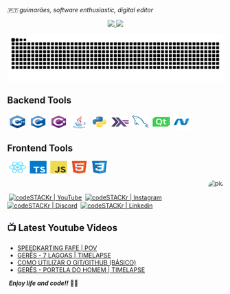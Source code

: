 *🇵🇹 guimarães, software enthusiastic, digital editor*

<div align="center" >
<a href="https://allmylinks.com/bessa">
  <img height=180 src="https://github-activity-readme-stats.vercel.app/api?username=assebc&include_all_commits=true&count_private=true&show_icons=true&theme=github_dark&hide_border=true"/>
</a>
<a href="https://allmylinks.com/bessa">
  <img src="https://github-readme-stats-assebc.vercel.app/api/top-langs/?username=assebc&layout=compact&theme=github_dark&hide_border=true&exclude_repo=github-readme-stats&hide=makefile,tex&langs_count=6"/>
</a>
</div>

![Snake animation](https://github.com/assebc/assebc/blob/output/github-contribution-grid-snake.svg)

## Backend Tools
<a>&nbsp;<img align="center" alt="codeSTACKr | Cpp" height="30px" width="40px" src="https://github.com/devicons/devicon/blob/master/icons/cplusplus/cplusplus-original.svg"/></a>
<a>&nbsp;<img align="center" alt="codeSTACKr | C" height="30px" width="40px" src="https://raw.githubusercontent.com/devicons/devicon/master/icons/c/c-original.svg"/></a>
<a>&nbsp;<img align="center" alt="codeSTACKr | C#" height="30px" width="40px" src="https://github.com/devicons/devicon/blob/master/icons/csharp/csharp-original.svg"/></a>
<a>&nbsp;<img align="center" alt="codeSTACKr | Java" height="30px"  width="40px" src="https://github.com/devicons/devicon/blob/master/icons/java/java-original.svg"/></a>
<a>&nbsp;<img align="center" alt="codeSTACKr | Python" height="30px" width="40px" src="https://github.com/devicons/devicon/blob/master/icons/python/python-original.svg"/></a>
<a>&nbsp;<img align="center" alt="codeSTACKr | Haskell" height="30px" width="40px" src="https://raw.githubusercontent.com/devicons/devicon/master/icons/haskell/haskell-original.svg"/></a>
<a>&nbsp;<img align="center" alt="codeSTACKr | MYSQL" height="30px"  width="40px" src="https://github.com/devicons/devicon/blob/master/icons/mysql/mysql-original.svg"/></a>
<a>&nbsp;<img align="center" alt="codeSTACKr | Qt" height="30px" width="40px" src="https://github.com/devicons/devicon/blob/master/icons/qt/qt-original.svg"/></a>
<a>&nbsp;<img align="center" alt="codeSTACKr | .NET" height="40px" width="40px" src="https://github.com/devicons/devicon/blob/master/icons/dot-net/dot-net-original.svg"/></a>


## Frontend Tools
<a>&nbsp;<img align="center" alt="codeSTACKr | React" height="30px"  width="40px" src="https://github.com/devicons/devicon/blob/master/icons/react/react-original.svg"/></a>
<a>&nbsp;<img align="center" alt="codeSTACKr | TypeScript" height="30px"  width="40px" src="https://github.com/devicons/devicon/blob/master/icons/typescript/typescript-plain.svg"/></a>
<a>&nbsp;<img align="center" alt="codeSTACKr | Javascript" height="30px"  width="40px" src="https://github.com/devicons/devicon/blob/master/icons/javascript/javascript-original.svg"/></a>
<a>&nbsp;<img align="center" alt="codeSTACKr | HTML" height="30px"  width="40px" src="https://github.com/devicons/devicon/blob/master/icons/html5/html5-original.svg"/></a>
<a>&nbsp;<img align="center" alt="codeSTACKr | CSS" height="30px"  width="40px" src="https://github.com/devicons/devicon/blob/master/icons/css3/css3-original.svg"/></a>

<a>&nbsp;<img align="right" alt="pic" height="150px" style="border-radius:50px" src="https://user-images.githubusercontent.com/73396142/141704283-e4a93ab9-441d-464b-bc65-530f5a341dc2.png"/></a>

<a>&nbsp;[<img align="center" alt="codeSTACKr | YouTube"  src="https://img.shields.io/badge/YouTube-FF0000?style=for-the-badge&logo=youtube&logoColor=white"/>][youtube]</a>
<a>&nbsp;[<img align="center" alt="codeSTACKr | Instagram"  src="https://img.shields.io/badge/Instagram-E4405F?style=for-the-badge&logo=instagram&logoColor=white"/>][instagram]</a>
<a>&nbsp;[<img align="center" alt="codeSTACKr | Discord"  src="https://img.shields.io/badge/Discord-7289DA?style=for-the-badge&logo=discord&logoColor=white"/>][discord]</a>
<a>&nbsp;[<img align="center" alt="codeSTACKr | Linkedin"  src="https://img.shields.io/badge/LinkedIn-0077B5?style=for-the-badge&logo=linkedin&logoColor=white"/>][linkedin]</a>



## 📺 Latest Youtube Videos
<!-- YOUTUBE:START -->
- [SPEEDKARTING FAFE | POV](https://www.youtube.com/watch?v=8T5ByIsn7FY)
- [GERÊS - 7 LAGOAS | TIMELAPSE](https://www.youtube.com/watch?v=wC0IwTH-5iQ)
- [COMO UTILIZAR O GIT/GITHUB &lpar;BÁSICO&rpar;](https://www.youtube.com/watch?v=-Sf28gqMKz0)
- [GERÊS - PORTELA DO HOMEM | TIMELAPSE](https://www.youtube.com/watch?v=hgHMovENsWs)
<!-- YOUTUBE:END -->




&nbsp;***Enjoy life and code!!*** 👋😊


[youtube]: https://www.youtube.com/channel/UCYXW07u06W_eyY_GMJcQDaw
[instagram]: https://instagram.com/bessitos_
[linkedin]: https://www.linkedin.com/in/claudio-bessa/
[discord]: https://discord.gg/QFCvN9uyuh

